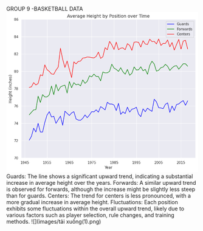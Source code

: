 GROUP 9 -BASKETBALL DATA
![](images/chart3a.png)
Guards: The line shows a significant upward trend, indicating a substantial increase in average height over the years.
Forwards: A similar upward trend is observed for forwards, although the increase might be slightly less steep than for guards.
Centers: The trend for centers is less pronounced, with a more gradual increase in average height.
Fluctuations: Each position exhibits some fluctuations within the overall upward trend, likely due to various factors such as player selection, rule changes, and training methods.
![](images/tải xuống(1).png)
